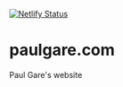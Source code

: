 [![Netlify Status](https://api.netlify.com/api/v1/badges/9eaa85cb-c064-479b-a01a-678bc8600473/deploy-status)](https://app.netlify.com/sites/paulgare/deploys)

# paulgare.com
Paul Gare's website
